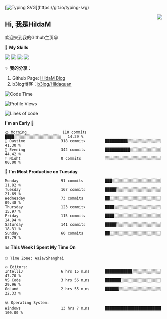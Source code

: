 [![Typing SVG](https://readme-typing-svg.herokuapp.com?size=50&duration=5000&color=8C43EA&vCenter=true&width=2000&height=70&lines=开拓视野,+冲破艰险,+洞悉所有,+贴近生活,+寻找真爱,+感受彼此;这就是人生的目的.)](https://git.io/typing-svg)

<a href="#">
  <img align="right" src="https://github-readme-stats.vercel.app/api?username=HildaM&count_private=true&show_icons=true&bg_color=15,f2f7fd,E0EAFC" />
</a>

## Hi, 我是HildaM

欢迎来到我的Github主页😀

🌟 **My Skills**  

![](https://img.shields.io/badge/-Python-3776AB?style=flat-square&logo=Python&logoColor=fff)
![](https://img.shields.io/badge/-Java-F7DF1E?style=flat-square&logo=Java&logoColor=fff)
![](https://img.shields.io/badge/-Linux-000000?style=flat-square&logo=Linux&logoColor=fff)
![](https://img.shields.io/badge/-Golang-000000?style=flat-square&logo=Golang&logoColor=fff)


✨ **我的分享**：

1. Github Page: [HildaM Blog](https://hildam.github.io)
2. b3log博客：[b3log/Hildaquan](https://ld246.com/member/Hildaquan/articles)




<!--START_SECTION:waka-->
![Code Time](http://img.shields.io/badge/Code%20Time-144%20hrs%2042%20mins-blue)

![Profile Views](http://img.shields.io/badge/Profile%20Views-4-blue)

![Lines of code](https://img.shields.io/badge/From%20Hello%20World%20I%27ve%20Written-760.1%20thousand%20lines%20of%20code-blue)

**I'm an Early 🐤** 

```text
🌞 Morning                110 commits         ████░░░░░░░░░░░░░░░░░░░░░   14.29 % 
🌆 Daytime                318 commits         ██████████░░░░░░░░░░░░░░░   41.30 % 
🌃 Evening                342 commits         ███████████░░░░░░░░░░░░░░   44.42 % 
🌙 Night                  0 commits           ░░░░░░░░░░░░░░░░░░░░░░░░░   00.00 % 
```
📅 **I'm Most Productive on Tuesday** 

```text
Monday                   91 commits          ███░░░░░░░░░░░░░░░░░░░░░░   11.82 % 
Tuesday                  167 commits         █████░░░░░░░░░░░░░░░░░░░░   21.69 % 
Wednesday                73 commits          ██░░░░░░░░░░░░░░░░░░░░░░░   09.48 % 
Thursday                 123 commits         ████░░░░░░░░░░░░░░░░░░░░░   15.97 % 
Friday                   115 commits         ████░░░░░░░░░░░░░░░░░░░░░   14.94 % 
Saturday                 141 commits         █████░░░░░░░░░░░░░░░░░░░░   18.31 % 
Sunday                   60 commits          ██░░░░░░░░░░░░░░░░░░░░░░░   07.79 % 
```


📊 **This Week I Spent My Time On** 

```text
🕑︎ Time Zone: Asia/Shanghai

🔥 Editors: 
IntelliJ                 6 hrs 15 mins       ████████████░░░░░░░░░░░░░   47.70 % 
VS Code                  3 hrs 56 mins       ███████░░░░░░░░░░░░░░░░░░   29.96 % 
GoLand                   2 hrs 55 mins       ██████░░░░░░░░░░░░░░░░░░░   22.33 % 

💻 Operating System: 
Windows                  13 hrs 7 mins       █████████████████████████   100.00 % 
```


<!--END_SECTION:waka-->
